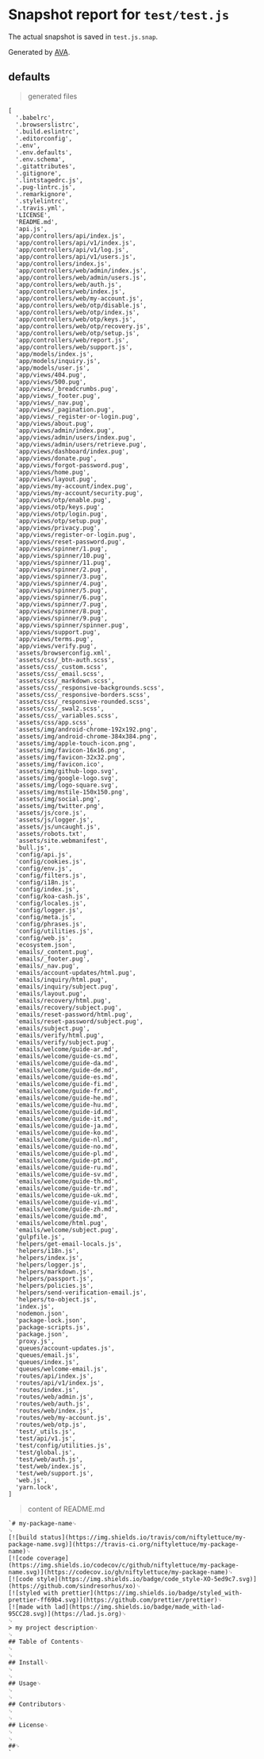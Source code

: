 # Snapshot report for `test/test.js`

The actual snapshot is saved in `test.js.snap`.

Generated by [AVA](https://ava.li).

## defaults

> generated files

    [
      '.babelrc',
      '.browserslistrc',
      '.build.eslintrc',
      '.editorconfig',
      '.env',
      '.env.defaults',
      '.env.schema',
      '.gitattributes',
      '.gitignore',
      '.lintstagedrc.js',
      '.pug-lintrc.js',
      '.remarkignore',
      '.stylelintrc',
      '.travis.yml',
      'LICENSE',
      'README.md',
      'api.js',
      'app/controllers/api/index.js',
      'app/controllers/api/v1/index.js',
      'app/controllers/api/v1/log.js',
      'app/controllers/api/v1/users.js',
      'app/controllers/index.js',
      'app/controllers/web/admin/index.js',
      'app/controllers/web/admin/users.js',
      'app/controllers/web/auth.js',
      'app/controllers/web/index.js',
      'app/controllers/web/my-account.js',
      'app/controllers/web/otp/disable.js',
      'app/controllers/web/otp/index.js',
      'app/controllers/web/otp/keys.js',
      'app/controllers/web/otp/recovery.js',
      'app/controllers/web/otp/setup.js',
      'app/controllers/web/report.js',
      'app/controllers/web/support.js',
      'app/models/index.js',
      'app/models/inquiry.js',
      'app/models/user.js',
      'app/views/404.pug',
      'app/views/500.pug',
      'app/views/_breadcrumbs.pug',
      'app/views/_footer.pug',
      'app/views/_nav.pug',
      'app/views/_pagination.pug',
      'app/views/_register-or-login.pug',
      'app/views/about.pug',
      'app/views/admin/index.pug',
      'app/views/admin/users/index.pug',
      'app/views/admin/users/retrieve.pug',
      'app/views/dashboard/index.pug',
      'app/views/donate.pug',
      'app/views/forgot-password.pug',
      'app/views/home.pug',
      'app/views/layout.pug',
      'app/views/my-account/index.pug',
      'app/views/my-account/security.pug',
      'app/views/otp/enable.pug',
      'app/views/otp/keys.pug',
      'app/views/otp/login.pug',
      'app/views/otp/setup.pug',
      'app/views/privacy.pug',
      'app/views/register-or-login.pug',
      'app/views/reset-password.pug',
      'app/views/spinner/1.pug',
      'app/views/spinner/10.pug',
      'app/views/spinner/11.pug',
      'app/views/spinner/2.pug',
      'app/views/spinner/3.pug',
      'app/views/spinner/4.pug',
      'app/views/spinner/5.pug',
      'app/views/spinner/6.pug',
      'app/views/spinner/7.pug',
      'app/views/spinner/8.pug',
      'app/views/spinner/9.pug',
      'app/views/spinner/spinner.pug',
      'app/views/support.pug',
      'app/views/terms.pug',
      'app/views/verify.pug',
      'assets/browserconfig.xml',
      'assets/css/_btn-auth.scss',
      'assets/css/_custom.scss',
      'assets/css/_email.scss',
      'assets/css/_markdown.scss',
      'assets/css/_responsive-backgrounds.scss',
      'assets/css/_responsive-borders.scss',
      'assets/css/_responsive-rounded.scss',
      'assets/css/_swal2.scss',
      'assets/css/_variables.scss',
      'assets/css/app.scss',
      'assets/img/android-chrome-192x192.png',
      'assets/img/android-chrome-384x384.png',
      'assets/img/apple-touch-icon.png',
      'assets/img/favicon-16x16.png',
      'assets/img/favicon-32x32.png',
      'assets/img/favicon.ico',
      'assets/img/github-logo.svg',
      'assets/img/google-logo.svg',
      'assets/img/logo-square.svg',
      'assets/img/mstile-150x150.png',
      'assets/img/social.png',
      'assets/img/twitter.png',
      'assets/js/core.js',
      'assets/js/logger.js',
      'assets/js/uncaught.js',
      'assets/robots.txt',
      'assets/site.webmanifest',
      'bull.js',
      'config/api.js',
      'config/cookies.js',
      'config/env.js',
      'config/filters.js',
      'config/i18n.js',
      'config/index.js',
      'config/koa-cash.js',
      'config/locales.js',
      'config/logger.js',
      'config/meta.js',
      'config/phrases.js',
      'config/utilities.js',
      'config/web.js',
      'ecosystem.json',
      'emails/_content.pug',
      'emails/_footer.pug',
      'emails/_nav.pug',
      'emails/account-updates/html.pug',
      'emails/inquiry/html.pug',
      'emails/inquiry/subject.pug',
      'emails/layout.pug',
      'emails/recovery/html.pug',
      'emails/recovery/subject.pug',
      'emails/reset-password/html.pug',
      'emails/reset-password/subject.pug',
      'emails/subject.pug',
      'emails/verify/html.pug',
      'emails/verify/subject.pug',
      'emails/welcome/guide-ar.md',
      'emails/welcome/guide-cs.md',
      'emails/welcome/guide-da.md',
      'emails/welcome/guide-de.md',
      'emails/welcome/guide-es.md',
      'emails/welcome/guide-fi.md',
      'emails/welcome/guide-fr.md',
      'emails/welcome/guide-he.md',
      'emails/welcome/guide-hu.md',
      'emails/welcome/guide-id.md',
      'emails/welcome/guide-it.md',
      'emails/welcome/guide-ja.md',
      'emails/welcome/guide-ko.md',
      'emails/welcome/guide-nl.md',
      'emails/welcome/guide-no.md',
      'emails/welcome/guide-pl.md',
      'emails/welcome/guide-pt.md',
      'emails/welcome/guide-ru.md',
      'emails/welcome/guide-sv.md',
      'emails/welcome/guide-th.md',
      'emails/welcome/guide-tr.md',
      'emails/welcome/guide-uk.md',
      'emails/welcome/guide-vi.md',
      'emails/welcome/guide-zh.md',
      'emails/welcome/guide.md',
      'emails/welcome/html.pug',
      'emails/welcome/subject.pug',
      'gulpfile.js',
      'helpers/get-email-locals.js',
      'helpers/i18n.js',
      'helpers/index.js',
      'helpers/logger.js',
      'helpers/markdown.js',
      'helpers/passport.js',
      'helpers/policies.js',
      'helpers/send-verification-email.js',
      'helpers/to-object.js',
      'index.js',
      'nodemon.json',
      'package-lock.json',
      'package-scripts.js',
      'package.json',
      'proxy.js',
      'queues/account-updates.js',
      'queues/email.js',
      'queues/index.js',
      'queues/welcome-email.js',
      'routes/api/index.js',
      'routes/api/v1/index.js',
      'routes/index.js',
      'routes/web/admin.js',
      'routes/web/auth.js',
      'routes/web/index.js',
      'routes/web/my-account.js',
      'routes/web/otp.js',
      'test/_utils.js',
      'test/api/v1.js',
      'test/config/utilities.js',
      'test/global.js',
      'test/web/auth.js',
      'test/web/index.js',
      'test/web/support.js',
      'web.js',
      'yarn.lock',
    ]

> content of README.md

    `# my-package-name␊
    ␊
    [![build status](https://img.shields.io/travis/com/niftylettuce/my-package-name.svg)](https://travis-ci.org/niftylettuce/my-package-name)␊
    [![code coverage](https://img.shields.io/codecov/c/github/niftylettuce/my-package-name.svg)](https://codecov.io/gh/niftylettuce/my-package-name)␊
    [![code style](https://img.shields.io/badge/code_style-XO-5ed9c7.svg)](https://github.com/sindresorhus/xo)␊
    [![styled with prettier](https://img.shields.io/badge/styled_with-prettier-ff69b4.svg)](https://github.com/prettier/prettier)␊
    [![made with lad](https://img.shields.io/badge/made_with-lad-95CC28.svg)](https://lad.js.org)␊
    ␊
    > my project description␊
    ␊
    ## Table of Contents␊
    ␊
    ␊
    ## Install␊
    ␊
    ␊
    ## Usage␊
    ␊
    ␊
    ## Contributors␊
    ␊
    ␊
    ## License␊
    ␊
    ␊
    ##␊
    `
